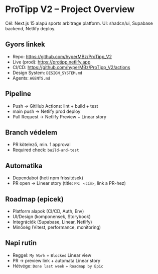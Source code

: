 # ProTipp V2 – Project Overview

Cél: Next.js 15 alapú sports arbitrage platform. UI: shadcn/ui, Supabase backend, Netlify deploy.

## Gyors linkek
- Repo: https://github.com/hyperMBz/ProTipp_V2
- Live (prod): https://protipp.netlify.app
- CI/CD: https://github.com/hyperMBz/ProTipp_V2/actions
- Design System: `DESIGN_SYSTEM.md`
- Agents: `AGENTS.md`

## Pipeline
- Push → GitHub Actions: lint + build + test
- main push → Netlify prod deploy
- Pull Request → Netlify Preview + Linear story

## Branch védelem
- PR kötelező, min. 1 approval
- Required check: `build-and-test`

## Automatika
- Dependabot (heti npm frissítések)
- PR open → Linear story (title: `PR: <cím>`, link a PR-hez)

## Roadmap (epicek)
- Platform alapok (CI/CD, Auth, Env)
- UI/Design (komponensek, Storybook)
- Integrációk (Supabase, Linear, Netlify)
- Minőség (Vitest, performance, monitoring)

## Napi rutin
- Reggel: `My Work` + `Blocked` Linear view
- PR → preview link + automata Linear story
- Hétvége: `Done last week` + `Roadmap by Epic`
